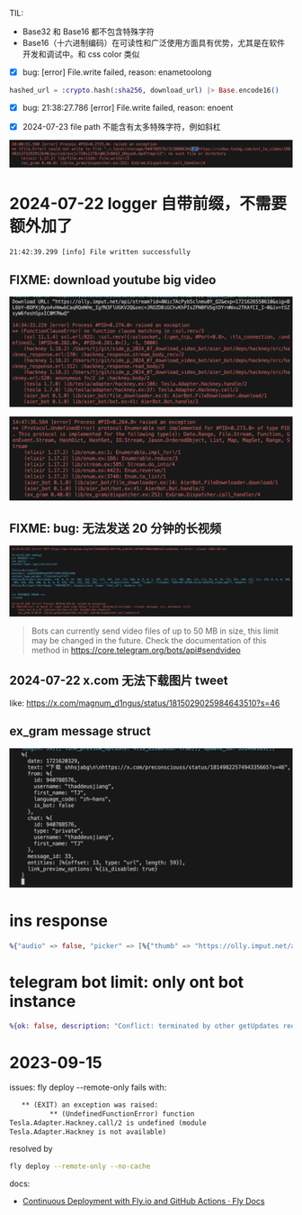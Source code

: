 TIL:

- Base32 和 Base16 都不包含特殊字符
- Base16（十六进制编码）在可读性和广泛使用方面具有优势，尤其是在软件开发和调试中。和 css color 类似

- [x] bug: [error] File.write failed, reason: enametoolong

```elixir
hashed_url = :crypto.hash(:sha256, download_url) |> Base.encode16()
```

- [x] bug: 21:38:27.786 [error] File.write failed, reason: enoent

- [x] 2024-07-23 file path 不能含有太多特殊字符，例如斜杠

![error message: file path 不能含有太多特殊字符，例如斜杠](./error_log_file%20path%20不能含有太多特殊字符，例如斜杠.png)

# 2024-07-22 logger 自带前缀，不需要额外加了

```
21:42:39.299 [info] File written successfully
```

## FIXME: download youtube big video

![error log: download youtube big video](./error_log_download_youtube_big_video.png)

![log: stream date](./error_log_streaming_data.png)

## FIXME: bug: 无法发送 20 分钟的长视频

![bug log: 无法发送 20 分钟的长视频](./bug_log_发送20分钟长视频.png)

> Bots can currently send video files of up to 50 MB in size, this limit may be changed in the future.
> Check the documentation of this method in https://core.telegram.org/bots/api#sendvideo

## 2024-07-22 x.com 无法下载图片 tweet

like: https://x.com/magnum_d1ngus/status/1815029025984643510?s=46

## ex_gram message struct

![ex_gram message struct](ex_gram_input.png)

# ins response

```elixir
%{"audio" => false, "picker" => [%{"thumb" => "https://olly.imput.net/api/stream?id=5F-rJeRJV2IIH7_DU1KCq&exp=1721617274907&sig=hVWhMvTYTZbSIJwbW_UOql8zdEIMgKH2R_96baKjy7o&sec=yVOd07mry2m3ONZodwScrl7oCry7jABNv8pUsApc-N0&iv=8LL5l-FFqdeOJWfH3M0aXA", "type" => "photo", "url" => "https://scontent.cdninstagram.com/v/t51.29350-15/452214393_889456523022480_3333917324961445363_n.heic?stp=dst-jpg_e35_s1080x1080&_nc_ht=scontent.cdninstagram.com&_nc_cat=1&_nc_ohc=nhiBpQU6K5AQ7kNvgFdgZrp&edm=APs17CUBAAAA&ccb=7-5&oh=00_AYCi1798737LrMfL0qSPCRI9o3KYmG4D7idgrDI9CswbhQ&oe=66A3A295&_nc_sid=10d13b"}, %{"thumb" => "https://olly.imput.net/api/stream?id=T-MMmhNqazoO81A14IREn&exp=1721617274907&sig=G__OYm9A07VjNNbZzQP1AfD1g91wa54qDZDeHOMcwmU&sec=lCn3sVp4p-k1saXjivoKKto0xaGJmac8wEvziacYr_w&iv=bT4ciTQRqkY_nEjlooAMwg", "type" => "photo", "url" => "https://scontent.cdninstagram.com/v/t51.29350-15/451967523_3981212428779897_6069480984263987958_n.heic?stp=dst-jpg_e35_s1080x1080&_nc_ht=scontent.cdninstagram.com&_nc_cat=1&_nc_ohc=ArPt3FrmzOUQ7kNvgHaO_EU&edm=APs17CUBAAAA&ccb=7-5&oh=00_AYDi93byaMp4kwKg4EzZDiwii21_NKILOLn0EBa4k4cbfQ&oe=66A38A12&_nc_sid=10d13b"}, %{"thumb" => "https://olly.imput.net/api/stream?id=NVNxeQMS7mZ4EE2yI4uvN&exp=1721617274907&sig=qcCyPPKzqa1haAlJCdlep0rLRwXQTvNb_dglA2zTvMM&sec=VbKAfrxhMMn_dXyMw8i5V50ULiA3hNtVFfFz1gHQ42c&iv=7Tv8zvUs041czaiBgYGY4Q", "type" => "photo", "url" => "https://scontent.cdninstagram.com/v/t51.29350-15/452375076_908971944396934_2465836769974186877_n.heic?stp=dst-jpg_e35_s1080x1080&_nc_ht=scontent.cdninstagram.com&_nc_cat=1&_nc_ohc=1HzprAm1iwsQ7kNvgFlGIPQ&gid=9a607a73793d416f9360f9443700bf51&edm=APs17CUBAAAA&ccb=7-5&oh=00_AYAaTBTpAIqYMGCKvdNQf9zEIMOS2dOqJZLz67fsxIHBRg&oe=66A39F8A&_nc_sid=10d13b"}, %{"thumb" => "https://olly.imput.net/api/stream?id=skfclVSbtokqhQWYyePZD&exp=1721617274908&sig=xxTik_Gr31NpYQQypAugz4nX7jUW0aCEYxwMuxJZ06M&sec=AEHSH-zR6ohQPpOqmOYa9O8kjdLSpyEjZuTlt3nXcZY&iv=uzH12VYZO3VLNcrHAi1Diw", "type" => "photo", "url" => "https://scontent.cdninstagram.com/v/t51.29350-15/452228905_367410816374471_7852385781784791159_n.heic?stp=dst-jpg_e35_s1080x1080&_nc_ht=scontent.cdninstagram.com&_nc_cat=1&_nc_ohc=aX5f4mGvnVIQ7kNvgGFEnA6&edm=APs17CUBAAAA&ccb=7-5&oh=00_AYDuHgX-K40lC4NfV-6FW_E54eZF-gg4UTar_7TGcpL4uQ&oe=66A3A24E&_nc_sid=10d13b"}, %{"thumb" => "https://olly.imput.net/api/stream?id=MTTY4-HC1v2pg2F_q2YAU&exp=1721617274908&sig=VU8EFG_f7dHqga3EnXnLcH_oPKEeVNXPrqdlo0mD8Nk&sec=U5CgHCJaLwI2MOjpmo03s7vfj5QFxiFNVeDWcEP6fQM&iv=-RuZYNNMyTVp2KpIowq4bw", "type" => "photo", "url" => "https://scontent.cdninstagram.com/v/t51.29350-15/452228911_3318139995154518_4883932498702162302_n.heic?stp=dst-jpg_e35_s1080x1080&_nc_ht=scontent.cdninstagram.com&_nc_cat=1&_nc_ohc=aGbLmpNayqoQ7kNvgFzXC8Q&edm=APs17CUBAAAA&ccb=7-5&oh=00_AYA9hQTZzCf2xipkRdXnU56SKD8wbNWhMwebMjh4lqfBVw&oe=66A385F1&_nc_sid=10d13b"}, %{"thumb" => "https://olly.imput.net/api/stream?id=OMYBVhNfM8BeCRz7fO9Yz&exp=1721617274908&sig=TJPIY1mwaekQmeP1hfHAcfevFvzCdSLgXfe575QVxQg&sec=qg1lGIWEeJrncp19EoZhjEpnc-OiurkXjJziGsZjs68&iv=n4esZveKpCisEmOznN95wQ", "type" => "photo", "url" => "https://scontent.cdninstagram.com/v/t51.29350-15/452210216_444024151553743_4298660291173762610_n.heic?stp=dst-jpg_e35_s1080x1080&_nc_ht=scontent.cdninstagram.com&_nc_cat=1&_nc_ohc=J7N6lN7o7cEQ7kNvgE6KZt7&edm=APs17CUBAAAA&ccb=7-5&oh=00_AYA77uIq17CjYN2SDctFRrRFKcM5-EkPZ09TN_PAUq8djQ&oe=66A3AD3B&_nc_sid=10d13b"}, %{"thumb" => "https://olly.imput.net/api/stream?id=uaa09EirBgeRc9smyU_dX&exp=1721617274908&sig=A6deXS9kht3yN3m4pongohJFtcUazmB12XNslZN0kVg&sec=lhbb1o0aTs_gGZ3pEIy7ydicu0AuGht0rQku5g1gCF8&iv=KbnrpgngQpqitb7FYzGvfg", "type" => "photo", "url" => "https://scontent.cdninstagram.com/v/t51.29350-15/451967516_1278010893604917_3972666716732793527_n.heic?stp=dst-jpg_e35_s1080x1080&_nc_ht=scontent.cdninstagram.com&_nc_cat=1&_nc_ohc=HWEf7HyB_9UQ7kNvgFzPYTi&edm=APs17CUBAAAA&ccb=7-5&oh=00_AYBhTYB1QdcL3H3MoVHAnD-9shUX4Y4jht342fniiIzmtw&oe=66A3B7C4&_nc_sid=10d13b"}, %{"thumb" => "https://olly.imput.net/api/stream?id=NijzBQbIGtSoa0asqOT7v&exp=1721617274908&sig=ebNOcPTJ3BPbg33maKAYESWezCE0j3x-2KC8VHPwvsg&sec=tRAkTt_12QkCcS4-RhHJ30V5OxF6t_blMjW9DZQ9KVU&iv=v8IaGCcNQy92xB8yDihEQQ", "type" => "photo", "url" => "https://scontent.cdninstagram.com/v/t51.29350-15/452227040_1206333037189915_458173170853920963_n.heic?stp=dst-jpg_e35_s1080x1080&_nc_ht=scontent.cdninstagram.com&_nc_cat=1&_nc_ohc=zcTyim1JTTgQ7kNvgFwVA4S&edm=APs17CUBAAAA&ccb=7-5&oh=00_AYClIaYa5EtT4XAk1PG0h-PC4JiqxWZLmXi1ulbl8JHU8A&oe=66A385C6&_nc_sid=10d13b"}, %{"thumb" => "https://olly.imput.net/api/stream?id=ap1VltMxKT-I1N8LL-T2d&exp=1721617274908&sig=FUo2bi8p7BizOIfZpS-oEvZFmDrSuYpKawC7vWz8xe0&sec=nuoAQpuiY51jbDkdsjLL0nKWq4NbaSGqSxXp5ER0ZUE&iv=6F4lINOeix3pYiJA401ueA", "type" => "photo", "url" => "https://scontent.cdninstagram.com/v/t51.29350-15/452227038_1402442430442706_1020569842860299930_n.heic?stp=dst-jpg_e35_s1080x1080&_nc_ht=scontent.cdninstagram.com&_nc_cat=1&_nc_ohc=OH3J4VrlbqsQ7kNvgGa1DpO&edm=APs17CUBAAAA&ccb=7-5&oh=00_AYCrTOODetIGET116j3wLDkhpTK0Zh3kEn_7Wo61xw-EIw&oe=66A3A5B5&_nc_sid=10d13b"}, %{"thumb" => "https://olly.imput.net/api/stream?id=zNBU426Ti02ICVC7lliAL&exp=1721617274909&sig=Vdyh6dUubrFhqoIlYK_HDaefABCPGSCdXMG7jVEJzlI&sec=zh_dx1yDm2AfeIkgW-4K5BOOp6EYxJPKilTyXC2pkfs&iv=eaRyms-lKpzhEtDa705aUw", "type" => "photo", "url" => "https://scontent.cdninstagram.com/v/t51.29350-15/451963306_811492997822997_1272700778613563056_n.heic?stp=dst-jpg_e35_s1080x1080&_nc_ht=scontent.cdninstagram.com&_nc_cat=1&_nc_ohc=CgES431AWXIQ7kNvgFQdWoN&edm=APs17CUBAAAA&ccb=7-5&oh=00_AYBCW3JSU2k1x68dnQQ4fuuq43NNZn1ujiY4sqnmoVEOIw&oe=66A39D0D&_nc_sid=10d13b"}], "pickerType" => "various", "status" => "picker"}
```

# telegram bot limit: only ont bot instance

```elixir
%{ok: false, description: "Conflict: terminated by other getUpdates request; make sure that only one bot instance is running", error_code: 409}
```

# 2023-09-15

issues: fly deploy --remote-only fails with:

```log
   ** (EXIT) an exception was raised:
          ** (UndefinedFunctionError) function Tesla.Adapter.Hackney.call/2 is undefined (module Tesla.Adapter.Hackney is not available)
```

resolved by

```sh
fly deploy --remote-only --no-cache
```

docs:

- [Continuous Deployment with Fly.io and GitHub Actions · Fly Docs](https://fly.io/docs/app-guides/continuous-deployment-with-github-actions/)
